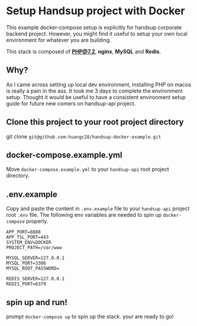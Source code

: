 # Setup Handsup project with Docker

This example docker-compose setup is explicitly for handsup corporate backend project. However, you might find it useful to setup your own local environment for whatever you are building.

This stack is composed of **PHP@7.2**, **nginx**, **MySQL** and **Redis**.

## Why?

As I came across setting up local dev environment, installing PHP on macos is really a pain in the ass. It took me 3 days to complete the environment setup. Thought it would be useful to have a consistent environment setup guide for future new comers on handsup-api project.

## Clone this project to your root project directory

git clone `git@github.com:huangc28/handsup-docker-example.git`

## docker-compose.example.yml

Move `docker-compose.example.yml` to your `handsup-api` root project directory.

## .env.example

Copy and paste the content in `.env.example` file to your `handsup-api` project root `.env` file. The following env variables are needed to spin up `docker-compose` properly.

```
APP_PORT=8888
APP_TSL_PORT=443
SYSTEM_ENV=DOCKER
PROJECT_PATH=/var/www

MYSQL_SERVER=127.0.0.1
MYSQL_PORT=3306
MYSQL_ROOT_PASSWORD=

REDIS_SERVER=127.0.0.1
REDIS_PORT=6379
```

## spin up and run!

prompt `docker-compose up` to spin up the stack. your are ready to go!
